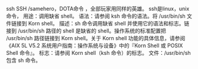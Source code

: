 ssh SSH /samehero，DOTA命令 ，全部玩家用同样的英雄。 ssh是linux，unix命令， 用途：调用缺省 shell。 语法：请参阅 ksh 命令的语法。将 /usr/bin/sh 文件链接到 Korn shell。 描述：sh 命令调用缺省 shell 并使用它的语法和标志。链接到 /usr/bin/sh 路径的 shell 是缺省的 shell。操作系统的标准配置把 /usr/bin/sh 路径链接到 Korn shell。关于 Korn shell 功能的具体信息，请参阅《AIX 5L V5.2 系统用户指南：操作系统与设备》中的『Korn Shell 或 POSIX Shell 命令』。 标志：请参阅 Korn shell（ksh 命令）的标志。 文件：/usr/bin/sh 包含 sh 命令。
